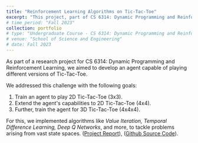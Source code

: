 ```yaml
---
title: "Reinforcement Learning Algorithms on Tic-Tac-Toe"
excerpt: "This project, part of CS 6314: Dynamic Programming and Reinforcement Learning, aimed to train an agent capable of playing various forms of Tic-Tac-Toe, including 2D and 3D versions."
# time_period: "Fall 2023"
collection: portfolio
# type: "Undergraduate Course - CS 6314: Dynamic Programming and Reinforcement Learning"
# venue: "School of Science and Engineering"
# date: Fall 2023
---
```


As part of a research project for CS 6314: Dynamic Programming and Reinforcement Learning, we aimed to develop an agent capable of playing different versions of Tic-Tac-Toe.

We addressed this challenge with the following goals:
1. Train an agent to play 2D Tic-Tac-Toe (3x3).
2. Extend the agent's capabilities to 2D Tic-Tac-Toe (4x4).
3. Further, train the agent for 3D Tic-Tac-Toe (4x4x4).

For this, we implemented algorithms like *Value Iteration, Temporal Difference Learning, Deep Q Networks*, and more, to tackle problems arising from vast state spaces. ([Project Report](https://drive.google.com/file/d/1g8ASKfn6jXBA8mQpd_9ybbu88d-CxZvh/view?usp=sharing)), ([Github Source Code](https://github.com/Talha-Nehal-Undegrad-Study/reinforcement_learning/tree/main/Project)).
